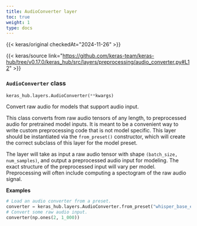 ```yaml
---
title: AudioConverter layer
toc: true
weight: 1
type: docs
---
```


{{< keras/original checkedAt="2024-11-26" >}}

{{< keras/source link="https://github.com/keras-team/keras-hub/tree/v0.17.0/keras_hub/src/layers/preprocessing/audio_converter.py#L12" >}}

### `AudioConverter` class

```python
keras_hub.layers.AudioConverter(**kwargs)
```

Convert raw audio for models that support audio input.

This class converts from raw audio tensors of any length, to preprocessed
audio for pretrained model inputs. It is meant to be a convenient way to
write custom preprocessing code that is not model specific. This layer
should be instantiated via the `from_preset()` constructor, which will
create the correct subclass of this layer for the model preset.

The layer will take as input a raw audio tensor with shape `(batch_size,
num_samples)`, and output a preprocessed audio input for modeling. The exact
structure of the preprocessed input will vary per model. Preprocessing
will often include computing a spectogram of the raw audio signal.

**Examples**

```python
# Load an audio converter from a preset.
converter = keras_hub.layers.AudioConverter.from_preset("whisper_base_en")
# Convert some raw audio input.
converter(np.ones(2, 1_000))
```
